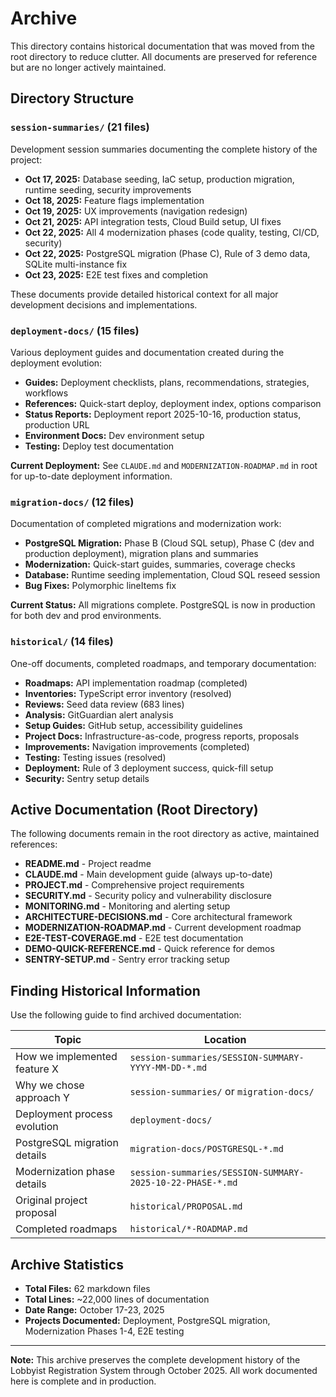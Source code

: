 # Archive

This directory contains historical documentation that was moved from the root directory to reduce clutter. All documents are preserved for reference but are no longer actively maintained.

## Directory Structure

### `session-summaries/` (21 files)
Development session summaries documenting the complete history of the project:

- **Oct 17, 2025:** Database seeding, IaC setup, production migration, runtime seeding, security improvements
- **Oct 18, 2025:** Feature flags implementation
- **Oct 19, 2025:** UX improvements (navigation redesign)
- **Oct 21, 2025:** API integration tests, Cloud Build setup, UI fixes
- **Oct 22, 2025:** All 4 modernization phases (code quality, testing, CI/CD, security)
- **Oct 22, 2025:** PostgreSQL migration (Phase C), Rule of 3 demo data, SQLite multi-instance fix
- **Oct 23, 2025:** E2E test fixes and completion

These documents provide detailed historical context for all major development decisions and implementations.

### `deployment-docs/` (15 files)
Various deployment guides and documentation created during the deployment evolution:

- **Guides:** Deployment checklists, plans, recommendations, strategies, workflows
- **References:** Quick-start deploy, deployment index, options comparison
- **Status Reports:** Deployment report 2025-10-16, production status, production URL
- **Environment Docs:** Dev environment setup
- **Testing:** Deploy test documentation

**Current Deployment:** See `CLAUDE.md` and `MODERNIZATION-ROADMAP.md` in root for up-to-date deployment information.

### `migration-docs/` (12 files)
Documentation of completed migrations and modernization work:

- **PostgreSQL Migration:** Phase B (Cloud SQL setup), Phase C (dev and production deployment), migration plans and summaries
- **Modernization:** Quick-start guides, summaries, coverage checks
- **Database:** Runtime seeding implementation, Cloud SQL reseed session
- **Bug Fixes:** Polymorphic lineItems fix

**Current Status:** All migrations complete. PostgreSQL is now in production for both dev and prod environments.

### `historical/` (14 files)
One-off documents, completed roadmaps, and temporary documentation:

- **Roadmaps:** API implementation roadmap (completed)
- **Inventories:** TypeScript error inventory (resolved)
- **Reviews:** Seed data review (683 lines)
- **Analysis:** GitGuardian alert analysis
- **Setup Guides:** GitHub setup, accessibility guidelines
- **Project Docs:** Infrastructure-as-code, progress reports, proposals
- **Improvements:** Navigation improvements (completed)
- **Testing:** Testing issues (resolved)
- **Deployment:** Rule of 3 deployment success, quick-fill setup
- **Security:** Sentry setup details

## Active Documentation (Root Directory)

The following documents remain in the root directory as active, maintained references:

- **README.md** - Project readme
- **CLAUDE.md** - Main development guide (always up-to-date)
- **PROJECT.md** - Comprehensive project requirements
- **SECURITY.md** - Security policy and vulnerability disclosure
- **MONITORING.md** - Monitoring and alerting setup
- **ARCHITECTURE-DECISIONS.md** - Core architectural framework
- **MODERNIZATION-ROADMAP.md** - Current development roadmap
- **E2E-TEST-COVERAGE.md** - E2E test documentation
- **DEMO-QUICK-REFERENCE.md** - Quick reference for demos
- **SENTRY-SETUP.md** - Sentry error tracking setup

## Finding Historical Information

Use the following guide to find archived documentation:

| Topic | Location |
|-------|----------|
| How we implemented feature X | `session-summaries/SESSION-SUMMARY-YYYY-MM-DD-*.md` |
| Why we chose approach Y | `session-summaries/` or `migration-docs/` |
| Deployment process evolution | `deployment-docs/` |
| PostgreSQL migration details | `migration-docs/POSTGRESQL-*.md` |
| Modernization phase details | `session-summaries/SESSION-SUMMARY-2025-10-22-PHASE-*.md` |
| Original project proposal | `historical/PROPOSAL.md` |
| Completed roadmaps | `historical/*-ROADMAP.md` |

## Archive Statistics

- **Total Files:** 62 markdown files
- **Total Lines:** ~22,000 lines of documentation
- **Date Range:** October 17-23, 2025
- **Projects Documented:** Deployment, PostgreSQL migration, Modernization Phases 1-4, E2E testing

---

**Note:** This archive preserves the complete development history of the Lobbyist Registration System through October 2025. All work documented here is complete and in production.

